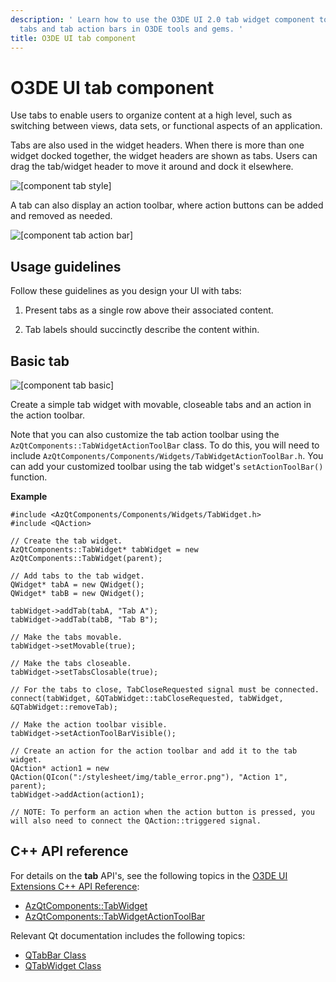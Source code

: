 ```yaml
---
description: ' Learn how to use the O3DE UI 2.0 tab widget component to create
  tabs and tab action bars in O3DE tools and gems. '
title: O3DE UI tab component
---
```

# O3DE UI tab component<a name="uidev-tab-component"></a>

Use tabs to enable users to organize content at a high level, such as switching between views, data sets, or functional aspects of an application\.

Tabs are also used in the widget headers\. When there is more than one widget docked together, the widget headers are shown as tabs\. Users can drag the tab/widget header to move it around and dock it elsewhere\.

![\[component tab style\]](/images/tools-ui/component-tab-style.png)

A tab can also display an action toolbar, where action buttons can be added and removed as needed\.

![\[component tab action bar\]](/images/tools-ui/component-tab-action-bar.png)

## Usage guidelines<a name="tab-usage"></a>

Follow these guidelines as you design your UI with tabs:

1.  Present tabs as a single row above their associated content\.

1.  Tab labels should succinctly describe the content within\.

## Basic tab<a name="tab-basic"></a>

![\[component tab basic\]](/images/tools-ui/component-tab-basic.png)

Create a simple tab widget with movable, closeable tabs and an action in the action toolbar\.

Note that you can also customize the tab action toolbar using the `AzQtComponents::TabWidgetActionToolBar` class\. To do this, you will need to include `AzQtComponents/Components/Widgets/TabWidgetActionToolBar.h`\. You can add your customized toolbar using the tab widget's `setActionToolBar()` function\.

 **Example**

```
#include <AzQtComponents/Components/Widgets/TabWidget.h>
#include <QAction>

// Create the tab widget.
AzQtComponents::TabWidget* tabWidget = new AzQtComponents::TabWidget(parent);

// Add tabs to the tab widget.
QWidget* tabA = new QWidget();
QWidget* tabB = new QWidget();

tabWidget->addTab(tabA, "Tab A");
tabWidget->addTab(tabB, "Tab B");

// Make the tabs movable.
tabWidget->setMovable(true);

// Make the tabs closeable.
tabWidget->setTabsClosable(true);

// For the tabs to close, TabCloseRequested signal must be connected.
connect(tabWidget, &QTabWidget::tabCloseRequested, tabWidget, &QTabWidget::removeTab);

// Make the action toolbar visible.
tabWidget->setActionToolBarVisible();

// Create an action for the action toolbar and add it to the tab widget.
QAction* action1 = new QAction(QIcon(":/stylesheet/img/table_error.png"), "Action 1", parent);
tabWidget->addAction(action1);

// NOTE: To perform an action when the action button is pressed, you will also need to connect the QAction::triggered signal.
```

## C\+\+ API reference<a name="tab-api-ref"></a>

For details on the **tab** API's, see the following topics in the [O3DE UI Extensions C\+\+ API Reference](https://d3bqhfbip4ze4a.cloudfront.net/api/ui/namespace_az_qt_components.html):
+  [AzQtComponents::TabWidget](https://d3bqhfbip4ze4a.cloudfront.net/api/ui/class_az_qt_components_1_1_tab_widget.html)
+  [AzQtComponents::TabWidgetActionToolBar](https://d3bqhfbip4ze4a.cloudfront.net/api/ui/class_az_qt_components_1_1_tab_widget_action_tool_bar.html)

Relevant Qt documentation includes the following topics:
+  [QTabBar Class](https://doc.qt.io/qt-5/qtabbar.html)
+  [QTabWidget Class](https://doc.qt.io/qt-5/qtabwidget.html)
